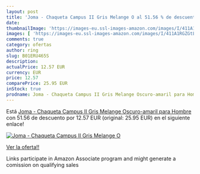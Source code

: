 ```yaml
---
layout: post
title: 'Joma - Chaqueta Campus II Gris Melange O al 51.56 % de descuento'
date: 
thumbnailImage: 'https://images-eu.ssl-images-amazon.com/images/I/411A1RGZGtL._SL200_.jpg'
images: [ 'https://images-eu.ssl-images-amazon.com/images/I/411A1RGZGtL._SL200_.jpg' ]
comments: true
category: ofertas
author: ring
slug: B01ERU465S
description:
actualPrice: 12.57 EUR
currency: EUR
price: 12.57
comparePrice: 25.95 EUR
inStock: true
prodname: Joma - Chaqueta Campus II Gris Melange Oscuro-amaril para Hombre
---
```


Está [Joma - Chaqueta Campus II Gris Melange Oscuro-amaril para Hombre](https://www.amazon.es/dp/B01ERU465S/?tag=tolees-21) con 51.56 de descuento por 12.57 EUR (original: 25.95 EUR) en el siguiente enlace!

[![Joma - Chaqueta Campus II Gris Melange O](https://images-eu.ssl-images-amazon.com/images/I/411A1RGZGtL._SL200_.jpg)](https://www.amazon.es/dp/B01ERU465S/?tag=tolees-21)

[Ver la oferta!!](https://www.amazon.es/dp/B01ERU465S/?tag=tolees-21)

Links participate in Amazon Associate program and might generate a comission on qualifying sales


